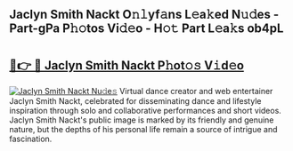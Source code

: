 ## Jaclyn Smith Nackt O𝚗𝚕yf𝚊ns L𝚎a𝚔ed N𝚞𝚍es - Part-gPa P𝚑𝚘tos Vi𝚍𝚎o - H𝚘𝚝 Part L𝚎a𝚔s ob4pL

# <h2><a href="http://kfejsuo.oniu.top/?m=Jaclyn+Smith+Nackt">🔗👉 🔴 Jaclyn Smith Nackt P𝚑ot𝚘𝚜 V𝚒d𝚎o</a></h2>

[![Jaclyn Smith Nackt Nu𝚍e𝚜](https://i.imgur.com/0qMVB7G.gif)](http://kfejsuo.oniu.top/?m=Jaclyn+Smith+Nackt)
Virtual dance creator and web entertainer Jaclyn Smith Nackt, celebrated for disseminating dance and lifestyle inspiration through solo and collaborative performances and short videos. Jaclyn Smith Nackt's public image is marked by its friendly and genuine nature, but the depths of his personal life remain a source of intrigue and fascination.  
